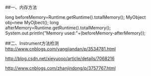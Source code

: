 
##一、内存方法

long beforeMemory=Runtime.getRuntime().totalMemory();
MyObject obj=new MyOjbect();
long afterMemory=Runtime.getRuntime().totalMemory();
System.out.println("Memory used:"+(beforeMemory-afterMemory));

##二、Instrument方法检测
http://www.cnblogs.com/yangjiandan/p/3534781.html

http://blog.csdn.net/xieyuooo/article/details/7068216

http://www.cnblogs.com/zhanjindong/p/3757767.html

        
